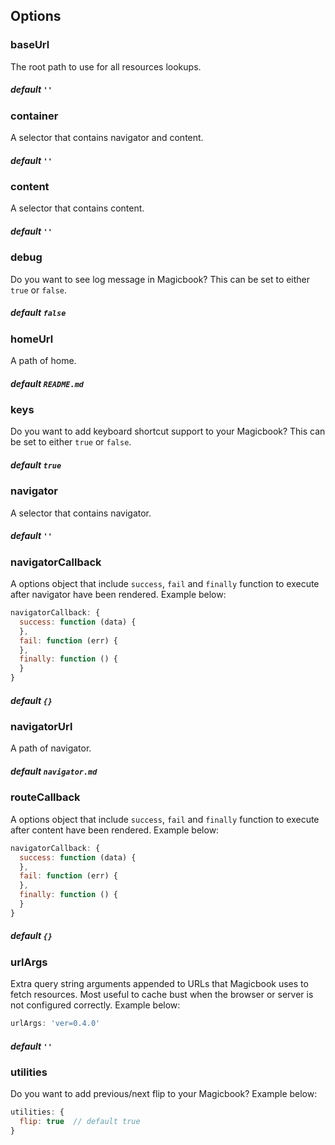 ## Options
### baseUrl
The root path to use for all resources lookups.

##### default `''`


### container
A selector that contains navigator and content.

##### default `''`


### content
A selector that contains content.

##### default `''`


### debug
Do you want to see log message in Magicbook? This can be set to either `true` or `false`.

##### default `false`


### homeUrl
A path of home. 

##### default `README.md`


### keys
Do you want to add keyboard shortcut support to your Magicbook? This can be set to either `true` or `false`.

##### default `true`


### navigator
A selector that contains navigator.

##### default `''`


### navigatorCallback
A options object that include `success`, `fail` and `finally` function to execute after navigator have been rendered. Example below:

```js
navigatorCallback: {
  success: function (data) {
  },
  fail: function (err) {
  },
  finally: function () {
  }
}
```

##### default `{}`


### navigatorUrl
A path of navigator.

##### default `navigator.md`


### routeCallback
A options object that include `success`, `fail` and `finally` function to execute after content have been rendered. Example below:

```js
navigatorCallback: {
  success: function (data) {
  },
  fail: function (err) {
  },
  finally: function () {
  }
}
```

##### default `{}`


### urlArgs
Extra query string arguments appended to URLs that Magicbook uses to fetch resources. Most useful to cache bust when the browser or server is not configured correctly. Example below:

```js
urlArgs: 'ver=0.4.0'
```

##### default `''`


### utilities
Do you want to add previous/next flip to your Magicbook? Example below:
```js
utilities: {
  flip: true  // default true
}
```


